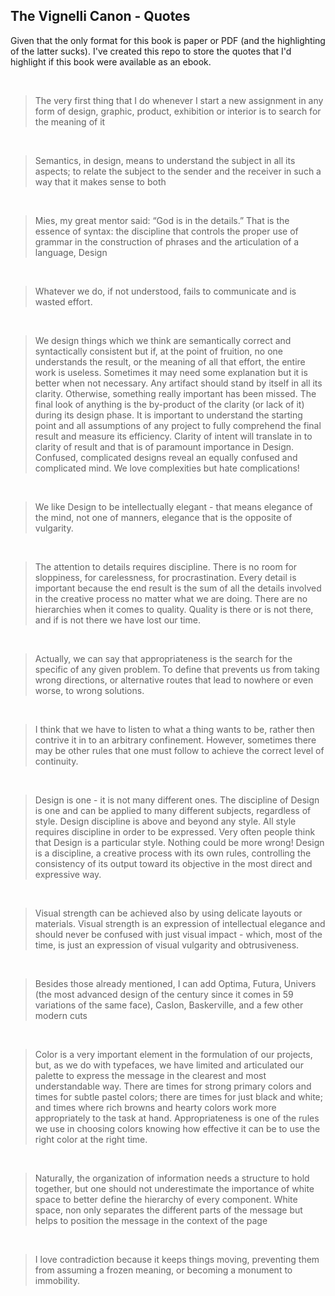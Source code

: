 ## The Vignelli Canon - Quotes

Given that the only format for this book is paper or PDF (and the highlighting of the latter sucks). I've created this repo to store the quotes that I'd highlight if this book were available as an ebook.

<br/>

>The very first thing that I do whenever I start a new assignment in any form of design, graphic, product, exhibition or interior is to search for the meaning of it

<br/>

>Semantics, in design, means to understand the subject in all its aspects; to relate the subject to the sender and the receiver in such a way that it makes sense to both

<br/>

>Mies, my great mentor said: “God is in the details.” That is the essence of syntax: the discipline that controls the proper use of grammar in the construction of phrases and the articulation of a language, Design

<br/>

>Whatever we do, if not understood, fails to communicate and is wasted effort.

<br/>

>We design things which we think are semantically correct and syntactically consistent but if, at the point of fruition, no one understands the result, or the meaning of all that effort, the entire work is useless. Sometimes it may need some explanation but it is better when not necessary. Any artifact should stand by itself in all its clarity. Otherwise, something really important has been missed. The final look of anything is the by-product of the clarity (or lack of it) during its design phase. It is important to understand the starting point and all assumptions of any project to fully comprehend the final result and measure its efficiency. Clarity of intent will translate in to clarity of result and that is of paramount importance in Design. Confused, complicated designs reveal an equally confused and complicated mind. We love complexities but hate complications!

<br/>

>We like Design to be intellectually elegant - that means elegance of the mind, not one of manners, elegance that is the opposite of vulgarity.

<br/>

>The attention to details requires discipline. There is no room for sloppiness, for carelessness, for procrastination. Every detail is important because the end result is the sum of all the details involved in the creative process no matter what we are doing. There are no hierarchies when it comes to quality. Quality is there or is not there, and if is not there we have lost our time.

<br/>

>Actually, we can say that appropriateness is the search for the specific of any given problem. To define that prevents us from taking wrong directions, or alternative routes that lead to nowhere or even worse, to wrong solutions.

<br/>

>I think that we have to listen to what a thing wants to be, rather then contrive it in to an arbitrary confinement. However, sometimes there may be other rules that one must follow to achieve the correct level of continuity.

<br/>

>Design is one - it is not many different ones. The discipline of Design is one and can be applied to many different subjects, regardless of style. Design discipline is above and beyond any style. All style requires discipline in order to be expressed. Very often people think that Design is a particular style. Nothing could be more wrong! Design is a discipline, a creative process with its own rules, controlling the consistency of its output toward its objective in the most direct and expressive way.

<br/>

>Visual strength can be achieved also by using delicate layouts or materials. Visual strength is an expression of intellectual elegance and should never be confused with just visual impact - which, most of the time, is just an expression of visual vulgarity and obtrusiveness.

<br/>

>Besides those already mentioned, I can add Optima, Futura, Univers (the most advanced design of the century since it comes in 59 variations of the same face), Caslon, Baskerville, and a few other modern cuts

<br/>

>Color is a very important element in the formulation of our projects, but, as we do with typefaces, we have limited and articulated our palette to express the message in the clearest and most understandable way. There are times for strong primary colors and times for subtle pastel colors; there are times for just black and white; and times where rich browns and hearty colors work more appropriately to the task at hand. Appropriateness is one of the rules we use in choosing colors knowing how effective it can be to use the right color at the right time.

<br/>

>Naturally, the organization of information needs a structure to hold together, but one should not underestimate the importance of white space to better define the hierarchy of every component. White space, non only separates the different parts of the message but helps to position the message in the context of the page

<br/>

>I love contradiction because it keeps things moving, preventing them from assuming a frozen meaning, or becoming a monument to immobility.